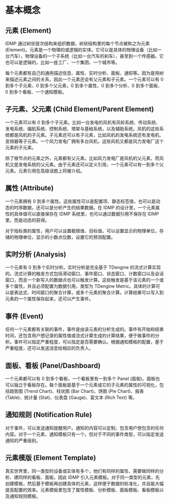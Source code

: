 # 基本概念

## 元素 (Element)

IDMP 通过树状层次结构来组织数据，树状结构里的每个节点被称之为元素 (Element)。元素是一个物理的或逻辑的实体。它可以是具体的物理设备（比如一台汽车），物理设备的一个子系统（比如一台汽车的刹车），甚至到一个传感器。它也可以是逻辑的，比如一座工厂、一个集团、一个城市等。

每个元素都有自己的通用描述信息、属性、实时分析、面板、通知等。因为是用树来描述元素之间的关系，因此一个元素还会有父元素和子元素。一个元素可以有 0 到多个子元素、0 到多个父元素，0 到多个属性、0 到多个分析、0 到多个面板、0 到多个看板、一个通知模板。

## 子元素、父元素 (Child Element/Parent Element)

一个元素可以有 0 到多个子元素。比如一台发电的风机有风轮系统、传动系统、发电系统、偏航系统、控制系统、塔架与基础系统，以及辅助系统。风机的这些系统都是风机的子元素。子元素还可以有子元素，比如风机的发电系统还有发电机、变频器等子元素。一个风力发电厂拥有多台风机，这些风机又都是风力发电厂这个元素的子元素。

除了根节点的元素之外，元素都有父元素。比如风力发电厂是风机的父元素，而风机又是发电系统的父元素。由于元素还可以定义引用，一个元素可以有一到多个父元素。元素引用在高级话题上将被介绍。

## 属性 (Attribute)

一个元素拥有 0 到多个属性。这些属性可以是配置项、静态标签值，也可以是动态的时序数据，还可以是分析产生的结果数据。在 IDMP 的设计里，一个元素属性的具体值可以直接保存在 IDMP 系统里，也可以通过数据引用不保存在 IDMP 里，而是动态的获得。

对于指标类的属性，用户可以设置极限值、目标值，可以设置显示的物理单位，存储的物理单位，显示的小数点位数，设置它的预测配置。

## 实时分析 (Analysis)

一个元素有 0 到多个实时分析。实时分析是完全基于 TDengine 的流式计算实现的。流式计算的触发方式包括滑动窗口、事件窗口、状态窗口、计数窗口以及会话窗口，而且一个新写入的数据点也可以触发计算。这些触发是基于该元素的一个或多个属性，并且必须配置为数据引用，类型为 TDengine Metric。具体的计算可以是表达式、时间窗口的聚合计算，或多个元素的聚合计算。计算结果可以写入到元素的一个属性保存起来，还可以产生事件。

## 事件 (Event)

任何一个元素都有关联的事件，事件是由该元素的分析生成的。事件有开始和结束时间，还包含用户想记录的属性值或流式计算生成的计算结果，便于做事件的分析。事件可以指定严重程度，可以指定是否需要确认。根据通知模板的配置，基于严重程度，还可以发送消息给相应的负责人。

## 面板、看板 (Panel/Dashboard)

一个元素都可以有 0 到多个看板，一个看板里有一到多个 Panel (面板)。面板也可以独立于看板存在。每个面板是基于一个元素或它的子元素的属性的可视化，包括趋势图 (Trend Chart)、柱状图 (Bar Chart)、饼图 (Pie Chart)、报表 (Table)、统计量 (Stat)、仪表盘 (Gauge)、富文本 (Rich Text) 等。

## 通知规则 (Notification Rule)

对于事件，可以发送通知提醒用户。通知的内容可以定制，包含用户想包含的任何内容。对于一个元素，通知模板只有一个。但对于不同的事件类型，可以指定发送通知的严重级别。

## 元素模版 (Element Template)

真实世界里，同一类型的设备或实体有多个，他们有同样的属性、需要做同样的分析、建同样的看板、面板，因此 IDMP 引入元素模板。对于同一类型的元素，先创建模板，然后基于模板再创建具体的元素，这样便于数据的标准化，并且能大幅提高配置的效率。元素模板里包含了属性模板、分析模板、面板模板、看板模板以及通知规则模板。
